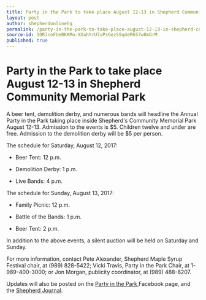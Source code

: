 ```yaml
---
title: Party in the Park to take place August 12-13 in Shepherd Community Memorial Park
layout: post
author: shepherdonlinehq
permalink: /party-in-the-park-to-take-place-august-12-13-in-shepherd-community-memorial-park/
source-id: 1ORJnoFUeBKKMu-XXahYrUluPsGezS9q4eR6S7w8mGrM
published: true
---
```

# Party in the Park to take place August 12-13 in Shepherd Community Memorial Park

A beer tent, demolition derby, and numerous bands will headline the Annual Party in the Park taking place inside Shepherd's Community Memorial Park August 12-13. Admission to the events is $5. Children twelve and under are free. Admission to the demolition derby will be $5 per person.

The schedule for Saturday, August 12, 2017:

* Beer Tent: 12 p.m.

* Demolition Derby: 1 p.m.

* Live Bands: 4 p.m.

The schedule for Sunday, August 13, 2017:

* Family Picnic: 12 p.m.

* Battle of the Bands: 1 p.m.

* Beer Tent: 2 p.m.

In addition to the above events, a silent auction will be held on Saturday and Sunday.

For more information, contact Pete Alexander, Shepherd Maple Syrup Festival chair, at (989) 828-5422; Vicki Travis, Party in the Park Chair, at 1-989-400-3000; or Jon Morgan, publicity coordinator, at (989) 488-8207.

Updates will also be posted on the [Party in the Park ](https://www.facebook.com/pg/Shepherd-Party-in-the-Park-639207669567155/events/?ref=page_internal)Facebook page, and the [Shepherd Journal](http://www.shepherdhistory.org).


